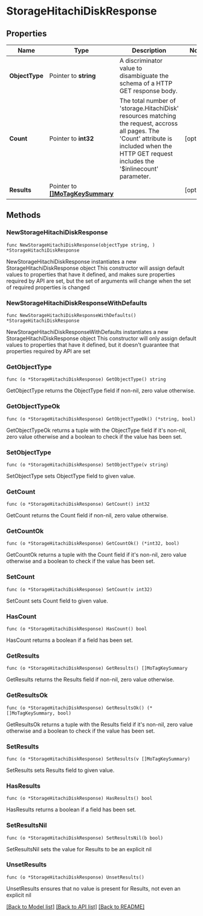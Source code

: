 # StorageHitachiDiskResponse

## Properties

Name | Type | Description | Notes
------------ | ------------- | ------------- | -------------
**ObjectType** | Pointer to **string** | A discriminator value to disambiguate the schema of a HTTP GET response body. | 
**Count** | Pointer to **int32** | The total number of &#39;storage.HitachiDisk&#39; resources matching the request, accross all pages. The &#39;Count&#39; attribute is included when the HTTP GET request includes the &#39;$inlinecount&#39; parameter. | [optional] 
**Results** | Pointer to [**[]MoTagKeySummary**](mo.TagKeySummary.md) |  | [optional] 

## Methods

### NewStorageHitachiDiskResponse

`func NewStorageHitachiDiskResponse(objectType string, ) *StorageHitachiDiskResponse`

NewStorageHitachiDiskResponse instantiates a new StorageHitachiDiskResponse object
This constructor will assign default values to properties that have it defined,
and makes sure properties required by API are set, but the set of arguments
will change when the set of required properties is changed

### NewStorageHitachiDiskResponseWithDefaults

`func NewStorageHitachiDiskResponseWithDefaults() *StorageHitachiDiskResponse`

NewStorageHitachiDiskResponseWithDefaults instantiates a new StorageHitachiDiskResponse object
This constructor will only assign default values to properties that have it defined,
but it doesn't guarantee that properties required by API are set

### GetObjectType

`func (o *StorageHitachiDiskResponse) GetObjectType() string`

GetObjectType returns the ObjectType field if non-nil, zero value otherwise.

### GetObjectTypeOk

`func (o *StorageHitachiDiskResponse) GetObjectTypeOk() (*string, bool)`

GetObjectTypeOk returns a tuple with the ObjectType field if it's non-nil, zero value otherwise
and a boolean to check if the value has been set.

### SetObjectType

`func (o *StorageHitachiDiskResponse) SetObjectType(v string)`

SetObjectType sets ObjectType field to given value.


### GetCount

`func (o *StorageHitachiDiskResponse) GetCount() int32`

GetCount returns the Count field if non-nil, zero value otherwise.

### GetCountOk

`func (o *StorageHitachiDiskResponse) GetCountOk() (*int32, bool)`

GetCountOk returns a tuple with the Count field if it's non-nil, zero value otherwise
and a boolean to check if the value has been set.

### SetCount

`func (o *StorageHitachiDiskResponse) SetCount(v int32)`

SetCount sets Count field to given value.

### HasCount

`func (o *StorageHitachiDiskResponse) HasCount() bool`

HasCount returns a boolean if a field has been set.

### GetResults

`func (o *StorageHitachiDiskResponse) GetResults() []MoTagKeySummary`

GetResults returns the Results field if non-nil, zero value otherwise.

### GetResultsOk

`func (o *StorageHitachiDiskResponse) GetResultsOk() (*[]MoTagKeySummary, bool)`

GetResultsOk returns a tuple with the Results field if it's non-nil, zero value otherwise
and a boolean to check if the value has been set.

### SetResults

`func (o *StorageHitachiDiskResponse) SetResults(v []MoTagKeySummary)`

SetResults sets Results field to given value.

### HasResults

`func (o *StorageHitachiDiskResponse) HasResults() bool`

HasResults returns a boolean if a field has been set.

### SetResultsNil

`func (o *StorageHitachiDiskResponse) SetResultsNil(b bool)`

 SetResultsNil sets the value for Results to be an explicit nil

### UnsetResults
`func (o *StorageHitachiDiskResponse) UnsetResults()`

UnsetResults ensures that no value is present for Results, not even an explicit nil

[[Back to Model list]](../README.md#documentation-for-models) [[Back to API list]](../README.md#documentation-for-api-endpoints) [[Back to README]](../README.md)


